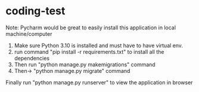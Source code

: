 # coding-test
Note: Pycharm would be great to easily install this application in local machine/computer

1. Make sure Python 3.10 is installed
   and must have to have virtual env.
2. run command "pip install -r requirements.txt" to install all the dependencies
3. Then run "python manage.py makemigrations" command
4. Then-> "python manage.py migrate" command

Finally run "python manage.py runserver" to view the application in browser